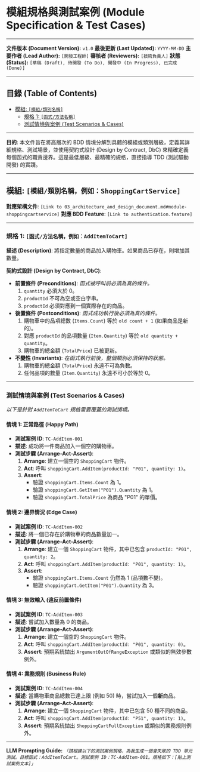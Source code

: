# 模組規格與測試案例 (Module Specification & Test Cases)

---

**文件版本 (Document Version):** `v1.0`
**最後更新 (Last Updated):** `YYYY-MM-DD`
**主要作者 (Lead Author):** `[開發工程師]`
**審核者 (Reviewers):** `[技術負責人]`
**狀態 (Status):** `[草稿 (Draft), 待開發 (To Do), 開發中 (In Progress), 已完成 (Done)]`

---

## 目錄 (Table of Contents)

- [模組: `[模組/類別名稱]`](#-模組-模組類別名稱)
  - [規格 1: `[函式/方法名稱]`](#-規格-1-函式方法名稱)
  - [測試情境與案例 (Test Scenarios & Cases)](#-測試情境與案例-test-scenarios--cases)

---

**目的**: 本文件旨在將高層次的 BDD 情境分解到具體的模組或類別層級，定義其詳細規格、測試場景，並使用契約式設計 (Design by Contract, DbC) 來精確定義每個函式的職責邊界。這是最低層級、最精確的規格，直接指導 TDD (測試驅動開發) 的實踐。

---

## 模組: `[模組/類別名稱，例如：ShoppingCartService]`

**對應架構文件**: `[Link to 03_architecture_and_design_document.md#module-shoppingcartservice]`
**對應 BDD Feature**: `[Link to authentication.feature]`

---

### 規格 1: `[函式/方法名稱，例如：AddItemToCart]`

**描述 (Description)**: 將指定數量的商品加入購物車。如果商品已存在，則增加其數量。

**契約式設計 (Design by Contract, DbC)**:
*   **前置條件 (Preconditions)**: *函式被呼叫前必須為真的條件。*
    1.  `quantity` 必須大於 0。
    2.  `productId` 不可為空或空白字串。
    3.  `productId` 必須對應到一個實際存在的商品。
*   **後置條件 (Postconditions)**: *函式成功執行後必須為真的條件。*
    1.  購物車中的品項總數 (`Items.Count`) 等於 `old count + 1` (如果商品是新的)。
    2.  對應 `productId` 的品項數量 (`Item.Quantity`) 等於 `old quantity + quantity`。
    3.  購物車的總金額 (`TotalPrice`) 已被更新。
*   **不變性 (Invariants)**: *在函式執行前後，整個類別必須保持的狀態。*
    1.  購物車的總金額 (`TotalPrice`) 永遠不可為負數。
    2.  任何品項的數量 (`Item.Quantity`) 永遠不可小於等於 0。

---

### 測試情境與案例 (Test Scenarios & Cases)

*以下是針對 `AddItemToCart` 規格需要覆蓋的測試情境。*

#### 情境 1: 正常路徑 (Happy Path)

*   **測試案例 ID**: `TC-AddItem-001`
*   **描述**: 成功將一件商品加入一個空的購物車。
*   **測試步驟 (Arrange-Act-Assert)**:
    1.  **Arrange**: 建立一個空的 `ShoppingCart` 物件。
    2.  **Act**: 呼叫 `shoppingCart.AddItem(productId: "P01", quantity: 1)`。
    3.  **Assert**:
        *   驗證 `shoppingCart.Items.Count` 為 1。
        *   驗證 `shoppingCart.GetItem("P01").Quantity` 為 1。
        *   驗證 `shoppingCart.TotalPrice` 為商品 "P01" 的單價。

#### 情境 2: 邊界情況 (Edge Case)

*   **測試案例 ID**: `TC-AddItem-002`
*   **描述**: 將一個已存在於購物車的商品數量加一。
*   **測試步驟 (Arrange-Act-Assert)**:
    1.  **Arrange**: 建立一個 `ShoppingCart` 物件，其中已包含 `productId: "P01", quantity: 2`。
    2.  **Act**: 呼叫 `shoppingCart.AddItem(productId: "P01", quantity: 1)`。
    3.  **Assert**:
        *   驗證 `shoppingCart.Items.Count` 仍然為 1 (品項數不變)。
        *   驗證 `shoppingCart.GetItem("P01").Quantity` 為 3。

#### 情境 3: 無效輸入 (違反前置條件)

*   **測試案例 ID**: `TC-AddItem-003`
*   **描述**: 嘗試加入數量為 0 的商品。
*   **測試步驟 (Arrange-Act-Assert)**:
    1.  **Arrange**: 建立一個空的 `ShoppingCart` 物件。
    2.  **Act**: 呼叫 `shoppingCart.AddItem(productId: "P01", quantity: 0)`。
    3.  **Assert**: 預期系統拋出 `ArgumentOutOfRangeException` 或類似的無效參數例外。

#### 情境 4: 業務規則 (Business Rule)

*   **測試案例 ID**: `TC-AddItem-004`
*   **描述**: 當購物車商品總數已達上限 (例如 50) 時，嘗試加入一個**新**商品。
*   **測試步驟 (Arrange-Act-Assert)**:
    1.  **Arrange**: 建立一個 `ShoppingCart` 物件，其中已包含 50 種不同的商品。
    2.  **Act**: 呼叫 `shoppingCart.AddItem(productId: "P51", quantity: 1)`。
    3.  **Assert**: 預期系統拋出 `ShoppingCartFullException` 或類似的業務規則例外。

---

**LLM Prompting Guide:**
*`「請根據以下的測試案例規格，為我生成一個會失敗的 TDD 單元測試。目標函式：AddItemToCart。測試案例 ID：TC-AddItem-001。規格如下：[貼上測試案例文本]」`*
